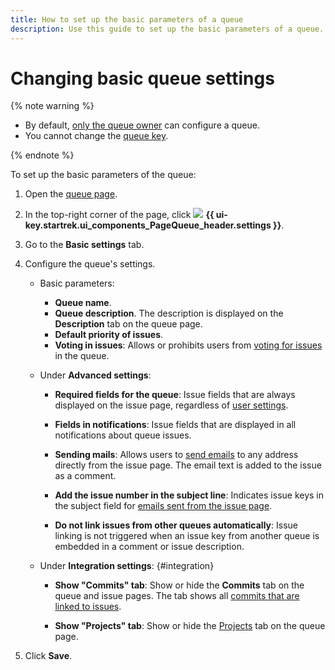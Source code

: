 ```yaml
---
title: How to set up the basic parameters of a queue
description: Use this guide to set up the basic parameters of a queue.
---
```


# Changing basic queue settings

{% note warning %}

* By default, [only the queue owner](queue-access.md) can configure a queue.
* You cannot change the [queue key](create-queue.md#key).

{% endnote %}

To set up the basic parameters of the queue:

1. Open the [queue page](../user/queue.md).

1. In the top-right corner of the page, click ![](../../_assets/tracker/svg/settings-old.svg) **{{ ui-key.startrek.ui_components_PageQueue_header.settings }}**.

1. Go to the **Basic settings** tab.

1. Configure the queue's settings.
    * Basic parameters:
        * **Queue name**.
        * **Queue description**. The description is displayed on the **Description** tab on the queue page.
        * **Default priority of issues**.
        * **Voting in issues**: Allows or prohibits users from [voting for issues](../user/votes.md) in the queue.

    * Under **Advanced settings**:
        * **Required fields for the queue**: Issue fields that are always displayed on the issue page, regardless of [user settings](../user/edit-ticket.md#edit-fields).
        * **Fields in notifications**: Issue fields that are displayed in all notifications about queue issues.


        * **Sending mails**: Allows users to [send emails](../user/comments.md#send-comment) to any address directly from the issue page. The email text is added to the issue as a comment.
        * **Add the issue number in the subject line**: Indicates issue keys in the subject field for [emails sent from the issue page](../user/comments.md#send-comment).

        * **Do not link issues from other queues automatically**: Issue linking is not triggered when an issue key from another queue is embedded in a comment or issue description.
    * Under **Integration settings**: {#integration}
        * **Show "Commits" tab**: Show or hide the **Commits** tab on the queue and issue pages. The tab shows all [commits that are linked to issues](../user/ticket-links.md#section_commit).


        * **Show "Projects" tab**: Show or hide the [Projects](project-new.md) tab on the queue page.


1. Click **Save**.

